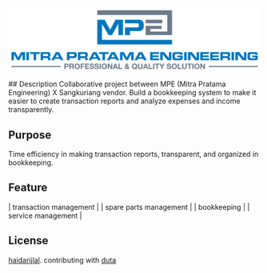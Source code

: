 <!-- # <p align="center">Staterpack Auth bootstrap UI laravel 8</p> -->
<img src="/public/assets/images/mpe/logo.png" alt="Alt text" title="Optional title">
## Description
Collaborative project between MPE (Mitra Pratama Engineering) X Sangkuriang vendor. Build a bookkeeping system to make it easier to create transaction reports and analyze expenses and income transparently.

## Purpose
Time efficiency in making transaction reports, transparent, and organized in bookkeeping.

## Feature
| transaction management |
| spare parts management |
| bookkeeping |
| service management |

## License
[haidarijlal](https://github.com/muhamadijlal/). contributing with [duta](https://github.com/dutanugraha82/)
